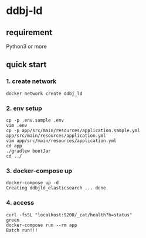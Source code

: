 # ddbj-ld

## requirement
Python3 or more

## quick start 
### 1. create network

```
docker network create ddbj_ld
```

### 2. env setup

```
cp -p .env.sample .env
vim .env
cp -p app/src/main/resources/application.sample.yml app/src/main/resources/application.yml
vim app/src/main/resources/application.yml
cd app
./gradlew bootJar
cd ../
```

### 3. docker-compose up

```
docker-compose up -d
Creating ddbjld_elasticsearch ... done
```

### 4. access

```
curl -fsSL "localhost:9200/_cat/health?h=status"
green
docker-compose run --rm app
Batch run!!!
```
